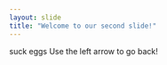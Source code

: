```yaml
---
layout: slide
title: "Welcome to our second slide!"
---
```

suck eggs
Use the left arrow to go back!
